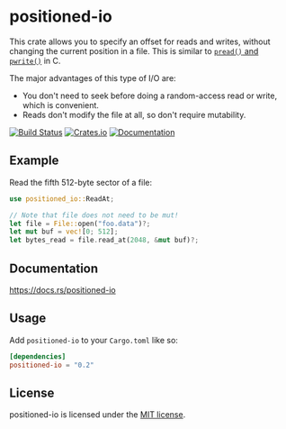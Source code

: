 positioned-io
=============

This crate allows you to specify an offset for reads and writes, without changing the current
position in a file. This is similar to [`pread()` and `pwrite()`][pread] in C.

The major advantages of this type of I/O are:

* You don't need to seek before doing a random-access read or write, which is convenient.
* Reads don't modify the file at all, so don't require mutability.

[pread]: http://man7.org/linux/man-pages/man2/pread.2.html

[![Build Status](https://travis-ci.org/vasi/positioned-io.svg?branch=master)](https://travis-ci.org/vasi/positioned-io)
[![Crates.io](https://img.shields.io/crates/v/positioned-io.svg)](https://crates.io/crates/positioned-io)
[![Documentation](https://docs.rs/positioned-io/badge.svg)](https://docs.rs/positioned-io)

Example
-------

Read the fifth 512-byte sector of a file:

```rust
use positioned_io::ReadAt;

// Note that file does not need to be mut!
let file = File::open("foo.data")?;
let mut buf = vec![0; 512];
let bytes_read = file.read_at(2048, &mut buf)?;
```

Documentation
-------------

https://docs.rs/positioned-io

Usage
-----

Add `positioned-io` to your `Cargo.toml` like so:

```toml
[dependencies]
positioned-io = "0.2"
```

License
-------

positioned-io is licensed under the [MIT license](https://github.com/vasi/positioned-io/blob/master/LICENSE-MIT).
